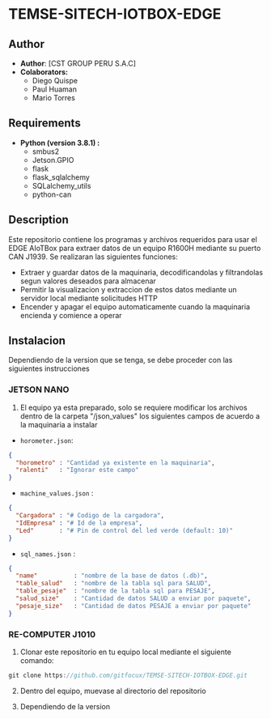 # TEMSE-SITECH-IOTBOX-EDGE
## Author
- **Author**: [CST GROUP PERU S.A.C]
- **Colaborators:** 
    - Diego Quispe
    - Paul Huaman 
    - Mario Torres

## Requirements
- **Python (version 3.8.1) :**
    - smbus2
    - Jetson.GPIO
    - flask
    - flask_sqlalchemy
    - SQLalchemy_utils
    - python-can
    
## Description
Este repositorio contiene los programas y archivos requeridos para usar el EDGE AIoTBox para
extraer datos de un equipo R1600H mediante su puerto CAN J1939.
Se realizaran las siguientes funciones:
- Extraer y guardar datos de la maquinaria, decodificandolas y filtrandolas segun valores deseados para almacenar
- Permitir la visualizacion y extraccion de estos datos mediante un servidor local mediante solicitudes HTTP
- Encender y apagar el equipo automaticamente cuando la maquinaria encienda y comience a operar


## Instalacion
Dependiendo de la version que se tenga, se debe proceder con las siguientes instrucciones

### JETSON NANO
1. El equipo ya esta preparado, solo se requiere modificar los archivos dentro de la carpeta
"/json_values" los siguientes campos de acuerdo a la maquinaria a instalar

- `horometer.json`:  
```json
{
  "horometro" : "Cantidad ya existente en la maquinaria", 
  "ralenti"   : "Ignorar este campo"
}
```
- `machine_values.json` :  
```json
{
  "Cargadora" : "# Codigo de la cargadora",
  "IdEmpresa" : "# Id de la empresa",
  "Led"       : "# Pin de control del led verde (default: 10)"
}
```
- `sql_names.json` :  
```json
{
  "name"          : "nombre de la base de datos (.db)",
  "table_salud"   : "nombre de la tabla sql para SALUD",
  "table_pesaje"  : "nombre de la tabla sql para PESAJE",
  "salud_size"    : "Cantidad de datos SALUD a enviar por paquete",
  "pesaje_size"   : "Cantidad de datos PESAJE a enviar por paquete" 
}
```

### RE-COMPUTER J1010
1. Clonar este repositorio en tu equipo local mediante el siguiente comando:
```js
git clone https://github.com/gitfocux/TEMSE-SITECH-IOTBOX-EDGE.git
```

2. Dentro del equipo, muevase al directorio del repositorio


3. Dependiendo de la version

